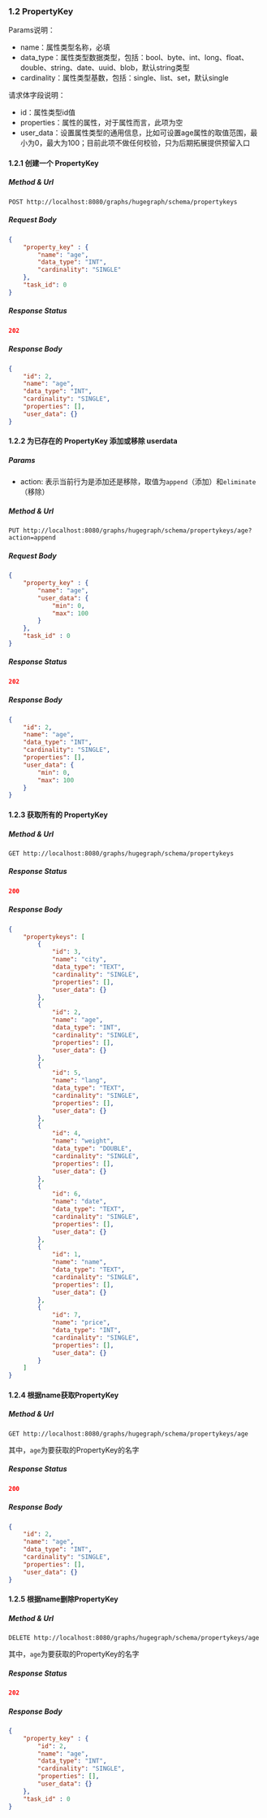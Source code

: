 ### 1.2 PropertyKey

Params说明：

- name：属性类型名称，必填
- data_type：属性类型数据类型，包括：bool、byte、int、long、float、double、string、date、uuid、blob，默认string类型
- cardinality：属性类型基数，包括：single、list、set，默认single

请求体字段说明：

- id：属性类型id值
- properties：属性的属性，对于属性而言，此项为空
- user_data：设置属性类型的通用信息，比如可设置age属性的取值范围，最小为0，最大为100；目前此项不做任何校验，只为后期拓展提供预留入口


#### 1.2.1 创建一个 PropertyKey

##### Method & Url

```
POST http://localhost:8080/graphs/hugegraph/schema/propertykeys
```

##### Request Body

```json
{
    "property_key" : {
        "name": "age",
        "data_type": "INT",
        "cardinality": "SINGLE"
    },
    "task_id": 0
}
```

##### Response Status

```json
202
```

##### Response Body

```json
{
    "id": 2,
    "name": "age",
    "data_type": "INT",
    "cardinality": "SINGLE",
    "properties": [],
    "user_data": {}
}
```

#### 1.2.2 为已存在的 PropertyKey 添加或移除 userdata

##### Params

- action: 表示当前行为是添加还是移除，取值为`append`（添加）和`eliminate`（移除）

##### Method & Url

```
PUT http://localhost:8080/graphs/hugegraph/schema/propertykeys/age?action=append
```

##### Request Body

```json
{
    "property_key" : {
        "name": "age",
        "user_data": {
            "min": 0,
            "max": 100
        }
    },
    "task_id" : 0
}
```

##### Response Status

```json
202
```

##### Response Body

```json
{
    "id": 2,
    "name": "age",
    "data_type": "INT",
    "cardinality": "SINGLE",
    "properties": [],
    "user_data": {
        "min": 0,
        "max": 100
    }
}
```

#### 1.2.3 获取所有的 PropertyKey

##### Method & Url

```
GET http://localhost:8080/graphs/hugegraph/schema/propertykeys
```

##### Response Status

```json
200
```

##### Response Body

```json
{
    "propertykeys": [
        {
            "id": 3,
            "name": "city",
            "data_type": "TEXT",
            "cardinality": "SINGLE",
            "properties": [],
            "user_data": {}
        },
        {
            "id": 2,
            "name": "age",
            "data_type": "INT",
            "cardinality": "SINGLE",
            "properties": [],
            "user_data": {}
        },
        {
            "id": 5,
            "name": "lang",
            "data_type": "TEXT",
            "cardinality": "SINGLE",
            "properties": [],
            "user_data": {}
        },
        {
            "id": 4,
            "name": "weight",
            "data_type": "DOUBLE",
            "cardinality": "SINGLE",
            "properties": [],
            "user_data": {}
        },
        {
            "id": 6,
            "name": "date",
            "data_type": "TEXT",
            "cardinality": "SINGLE",
            "properties": [],
            "user_data": {}
        },
        {
            "id": 1,
            "name": "name",
            "data_type": "TEXT",
            "cardinality": "SINGLE",
            "properties": [],
            "user_data": {}
        },
        {
            "id": 7,
            "name": "price",
            "data_type": "INT",
            "cardinality": "SINGLE",
            "properties": [],
            "user_data": {}
        }
    ]
}
```

#### 1.2.4 根据name获取PropertyKey

##### Method & Url

```
GET http://localhost:8080/graphs/hugegraph/schema/propertykeys/age
```

其中，`age`为要获取的PropertyKey的名字

##### Response Status

```json
200
```

##### Response Body

```json
{
    "id": 2,
    "name": "age",
    "data_type": "INT",
    "cardinality": "SINGLE",
    "properties": [],
    "user_data": {}
}
```

#### 1.2.5 根据name删除PropertyKey

##### Method & Url

```
DELETE http://localhost:8080/graphs/hugegraph/schema/propertykeys/age
```

其中，`age`为要获取的PropertyKey的名字

##### Response Status

```json
202
```

##### Response Body

```json
{
    "property_key" : {
        "id": 2,
        "name": "age",
        "data_type": "INT",
        "cardinality": "SINGLE",
        "properties": [],
        "user_data": {}
    },
    "task_id" : 0
}
```
